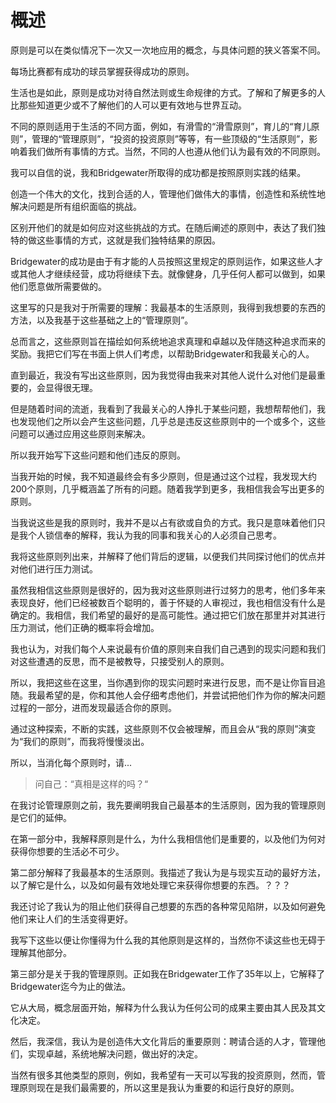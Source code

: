 # 概述


原则是可以在类似情况下一次又一次地应用的概念，与具体问题的狭义答案不同。

每场比赛都有成功的球员掌握获得成功的原则。

生活也是如此，原则是成功对待自然法则或生命规律的方式。了解和了解更多的人比那些知道更少或不了解他们的人可以更有效地与世界互动。

不同的原则适用于生活的不同方面，例如，有滑雪的“滑雪原则”，育儿的“育儿原则”，管理的“管理原则”，“投资的投资原则”等等，有一些顶级的“生活原则”，影响着我们做所有事情的方式。当然，不同的人也遵从他们认为最有效的不同原则。

我可以自信的说，我和Bridgewater所取得的成功都是按照原则实践的结果。

创造一个伟大的文化，找到合适的人，管理他们做伟大的事情，创造性和系统性地解决问题是所有组织面临的挑战。

区别开他们的就是如何应对这些挑战的方式。在随后阐述的原则中，表达了我们独特的做这些事情的方式，这就是我们独特结果的原因。

Bridgewater的成功是由于有才能的人员按照这里规定的原则运作，如果这些人才或其他人才继续经营，成功将继续下去。就像健身，几乎任何人都可以做到，如果他们愿意做所需要做的。

这里写的只是我对于所需要的理解：我最基本的生活原则，我得到我想要的东西的方法，以及我基于这些基础之上的“管理原则”。

总而言之，这些原则旨在描绘如何系统地追求真理和卓越以及伴随这种追求而来的奖励。我把它们写在书面上供人们考虑，以帮助Bridgewater和我最关心的人。

直到最近，我没有写出这些原则，因为我觉得由我来对其他人说什么对他们是最重要的，会显得很无理。

但是随着时间的流逝，我看到了我最关心的人挣扎于某些问题，我想帮帮他们，我也发现他们之所以会产生这些问题，几乎总是违反这些原则中的一个或多个，这些问题可以通过应用这些原则来解决。

所以我开始写下这些问题和他们违反的原则。

当我开始的时候，我不知道最终会有多少原则，但是通过这个过程，我发现大约200个原则，几乎概涵盖了所有的问题。随着我学到更多，我相信我会写出更多的原则。

当我说这些是我的原则时，我并不是以占有欲或自负的方式。我只是意味着他们只是我个人锁信奉的解释，我认为我的同事和我关心的人必须自己思考。

我将这些原则列出来，并解释了他们背后的逻辑，以便我们共同探讨他们的优点并对他们进行压力测试。

虽然我相信这些原则是很好的，因为我对这些原则进行过努力的思考，他们多年来表现良好，他们已经被数百个聪明的，善于怀疑的人审视过，我也相信没有什么是确定的。我相信，我们希望的最好的是高可能性。通过把它们放在那里并对其进行压力测试，他们正确的概率将会增加。

我也认为，对我们每个人来说最有价值的原则来自我们自己遇到的现实问题和我们对这些遭遇的反思，而不是被教导，只接受别人的原则。

所以，我把这些在这里，当你遇到你的现实问题时来进行反思，而不是让你盲目追随。我最希望的是，你和其他人会仔细考虑他们，并尝试把他们作为你的解决问题过程的一部分，进而发现最适合你的原则。

通过这种探索，不断的实践，这些原则不仅会被理解，而且会从“我的原则”演变为“我们的原则”，而我将慢慢淡出。

所以，当消化每个原则时，请...

> 问自己：“真相是这样的吗？“

在我讨论管理原则之前，我先要阐明我自己最基本的生活原则，因为我的管理原则是它们的延伸。

在第一部分中，我解释原则是什么，为什么我相信他们是重要的，以及他们为何对获得你想要的生活必不可少。

第二部分解释了我最基本的生活原则。我描述了我认为是与现实互动的最好方法，以了解它是什么，以及如何最有效地处理它来获得你想要的东西。？？？

我还讨论了我认为的阻止他们获得自己想要的东西的各种常见陷阱，以及如何避免他们来让人们的生活变得更好。

我写下这些以便让你懂得为什么我的其他原则是这样的，当然你不读这些也无碍于理解其他部分。

第三部分是关于我的管理原则。正如我在Bridgewater工作了35年以上，它解释了Bridgewater迄今为止的做法。

它从大局，概念层面开始，解释为什么我认为任何公司的成果主要由其人民及其文化决定。

然后，我深信，我认为是创造伟大文化背后的重要原则：聘请合适的人才，管理他们，实现卓越，系统地解决问题，做出好的决定。

当然有很多其他类型的原则，例如，我希望有一天可以写我的投资原则，然而，管理原则现在是我们最需要的，所以这里是我认为重要的和运行良好的原则。
